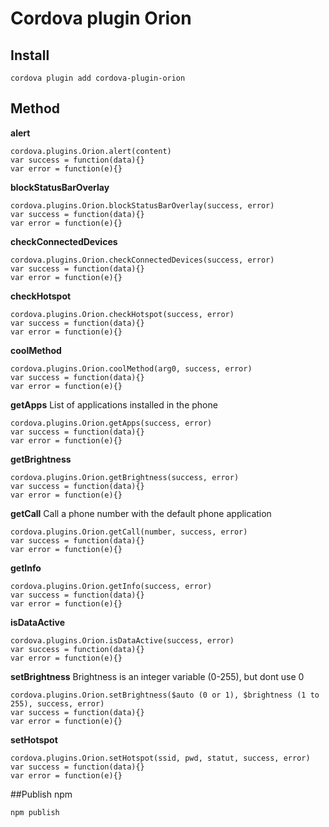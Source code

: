# Cordova plugin Orion

## Install

    cordova plugin add cordova-plugin-orion

## Method
**alert**

    cordova.plugins.Orion.alert(content)
    var success = function(data){}
    var error = function(e){}
    
**blockStatusBarOverlay**

    cordova.plugins.Orion.blockStatusBarOverlay(success, error)
    var success = function(data){}
    var error = function(e){}

**checkConnectedDevices**

    cordova.plugins.Orion.checkConnectedDevices(success, error)
    var success = function(data){}
    var error = function(e){}
    
**checkHotspot**

    cordova.plugins.Orion.checkHotspot(success, error)
    var success = function(data){}
    var error = function(e){}
    
**coolMethod**

    cordova.plugins.Orion.coolMethod(arg0, success, error)
    var success = function(data){}
    var error = function(e){}
    
**getApps**
List of applications installed in the phone

    cordova.plugins.Orion.getApps(success, error)
    var success = function(data){}
    var error = function(e){}
    
**getBrightness**

    cordova.plugins.Orion.getBrightness(success, error)
    var success = function(data){}
    var error = function(e){}
    
**getCall**
Call a phone number with the default phone application  

    cordova.plugins.Orion.getCall(number, success, error)
    var success = function(data){}
    var error = function(e){}
    
**getInfo**

    cordova.plugins.Orion.getInfo(success, error)
    var success = function(data){}
    var error = function(e){}
    
**isDataActive**

    cordova.plugins.Orion.isDataActive(success, error)
    var success = function(data){}
    var error = function(e){} 
       
**setBrightness**
Brightness is an integer variable (0-255), but dont use 0

    cordova.plugins.Orion.setBrightness($auto (0 or 1), $brightness (1 to 255), success, error)
    var success = function(data){}
    var error = function(e){}
    
**setHotspot**

    cordova.plugins.Orion.setHotspot(ssid, pwd, statut, success, error)
    var success = function(data){}
    var error = function(e){}

##Publish npm

    npm publish